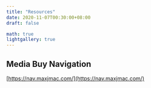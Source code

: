 ```yaml
---
title: "Resources"
date: 2020-11-07T00:30:00+08:00
draft: false

math: true
lightgallery: true
---
```


## Media Buy Navigation
[https://nav.maxjmac.com/](https://nav.maxjmac.com/)